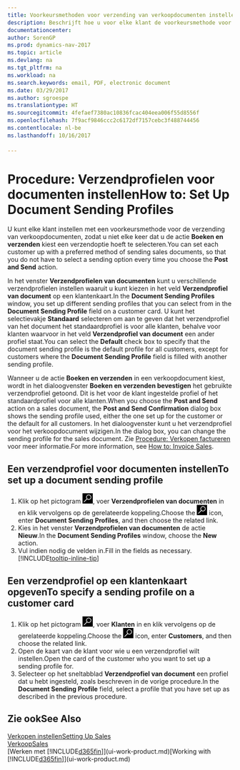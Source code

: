 ```yaml
---
title: Voorkeursmethoden voor verzending van verkoopdocumenten instellen
description: Beschrijft hoe u voor elke klant de voorkeursmethode voor het verzenden van verkoopdocumenten instelt, bijvoorbeeld e-mailadres, PDF, elektronisch document, enzovoort.
documentationcenter: 
author: SorenGP
ms.prod: dynamics-nav-2017
ms.topic: article
ms.devlang: na
ms.tgt_pltfrm: na
ms.workload: na
ms.search.keywords: email, PDF, electronic document
ms.date: 03/29/2017
ms.author: sgroespe
ms.translationtype: HT
ms.sourcegitcommit: 4fefaef7380ac10836fcac404eea006f55d8556f
ms.openlocfilehash: 7f9acf9846ccc2c6172df7157cebc3f488744456
ms.contentlocale: nl-be
ms.lasthandoff: 10/16/2017

---
```

# <a name="how-to-set-up-document-sending-profiles"></a><span data-ttu-id="157fc-103">Procedure: Verzendprofielen voor documenten instellen</span><span class="sxs-lookup"><span data-stu-id="157fc-103">How to: Set Up Document Sending Profiles</span></span>
<span data-ttu-id="157fc-104">U kunt elke klant instellen met een voorkeursmethode voor de verzending van verkoopdocumenten, zodat u niet elke keer dat u de actie **Boeken en verzenden** kiest een verzendoptie hoeft te selecteren.</span><span class="sxs-lookup"><span data-stu-id="157fc-104">You can set each customer up with a preferred method of sending sales documents, so that you do not have to select a sending option every time you choose the **Post and Send** action.</span></span>

<span data-ttu-id="157fc-105">In het venster **Verzendprofielen van documenten** kunt u verschillende verzendprofielen instellen waaruit u kunt kiezen in het veld **Verzendprofiel van document** op een klantenkaart.</span><span class="sxs-lookup"><span data-stu-id="157fc-105">In the **Document Sending Profiles** window, you set up different sending profiles that you can select from in the **Document Sending Profile** field on a customer card.</span></span> <span data-ttu-id="157fc-106">U kunt het selectievakje **Standaard** selecteren om aan te geven dat het verzendprofiel van het document het standaardprofiel is voor alle klanten, behalve voor klanten waarvoor in het veld **Verzendprofiel van document** een ander profiel staat.</span><span class="sxs-lookup"><span data-stu-id="157fc-106">You can select the **Default** check box to specify that the document sending profile is the default profile for all customers, except for customers where the **Document Sending Profile** field is filled with another sending profile.</span></span>

<span data-ttu-id="157fc-107">Wanneer u de actie **Boeken en verzenden** in een verkoopdocument kiest, wordt in het dialoogvenster **Boeken en verzenden bevestigen** het gebruikte verzendprofiel getoond. Dit is het voor de klant ingestelde profiel of het standaardprofiel voor alle klanten.</span><span class="sxs-lookup"><span data-stu-id="157fc-107">When you choose the **Post and Send** action on a sales document, the **Post and Send Confirmation** dialog box shows the sending profile used, either the one set up for the customer or the default for all customers.</span></span> <span data-ttu-id="157fc-108">In het dialoogvenster kunt u het verzendprofiel voor het verkoopdocument wijzigen.</span><span class="sxs-lookup"><span data-stu-id="157fc-108">In the dialog box, you can change the sending profile for the sales document.</span></span> <span data-ttu-id="157fc-109">Zie [Procedure: Verkopen factureren](sales-how-invoice-sales.md) voor meer informatie.</span><span class="sxs-lookup"><span data-stu-id="157fc-109">For more information, see [How to: Invoice Sales](sales-how-invoice-sales.md).</span></span>

## <a name="to-set-up-a-document-sending-profile"></a><span data-ttu-id="157fc-110">Een verzendprofiel voor documenten instellen</span><span class="sxs-lookup"><span data-stu-id="157fc-110">To set up a document sending profile</span></span>
1. <span data-ttu-id="157fc-111">Klik op het pictogram ![Zoeken naar pagina of rapport](media/ui-search/search_small.png "pictogram Zoeken naar pagina of rapport"), voer **Verzendprofielen van documenten** in en klik vervolgens op de gerelateerde koppeling.</span><span class="sxs-lookup"><span data-stu-id="157fc-111">Choose the ![Search for Page or Report](media/ui-search/search_small.png "Search for Page or Report icon") icon, enter **Document Sending Profiles**, and then choose the related link.</span></span>
2. <span data-ttu-id="157fc-112">Kies in het venster **Verzendprofielen van documenten** de actie **Nieuw**.</span><span class="sxs-lookup"><span data-stu-id="157fc-112">In the **Document Sending Profiles** window, choose the **New** action.</span></span>
3. <span data-ttu-id="157fc-113">Vul indien nodig de velden in.</span><span class="sxs-lookup"><span data-stu-id="157fc-113">Fill in the fields as necessary.</span></span> [!INCLUDE[tooltip-inline-tip](includes/tooltip-inline-tip_md.md)]

## <a name="to-specify-a-sending-profile-on-a-customer-card"></a><span data-ttu-id="157fc-114">Een verzendprofiel op een klantenkaart opgeven</span><span class="sxs-lookup"><span data-stu-id="157fc-114">To specify a sending profile on a customer card</span></span>
1. <span data-ttu-id="157fc-115">Klik op het pictogram ![Zoeken naar pagina of rapport](media/ui-search/search_small.png "Pictogram Zoeken naar pagina of rapport"), voer **Klanten** in en klik vervolgens op de gerelateerde koppeling.</span><span class="sxs-lookup"><span data-stu-id="157fc-115">Choose the ![Search for Page or Report](media/ui-search/search_small.png "Search for Page or Report icon") icon, enter **Customers**, and then choose the related link.</span></span>
2. <span data-ttu-id="157fc-116">Open de kaart van de klant voor wie u een verzendprofiel wilt instellen.</span><span class="sxs-lookup"><span data-stu-id="157fc-116">Open the card of the customer who you want to set up a sending profile for.</span></span>
3. <span data-ttu-id="157fc-117">Selecteer op het sneltabblad **Verzendprofiel van document** een profiel dat u hebt ingesteld, zoals beschreven in de vorige procedure.</span><span class="sxs-lookup"><span data-stu-id="157fc-117">In the **Document Sending Profile** field, select a profile that you have set up as described in the previous procedure.</span></span>

## <a name="see-also"></a><span data-ttu-id="157fc-118">Zie ook</span><span class="sxs-lookup"><span data-stu-id="157fc-118">See Also</span></span>
[<span data-ttu-id="157fc-119">Verkopen instellen</span><span class="sxs-lookup"><span data-stu-id="157fc-119">Setting Up Sales</span></span>](sales-setup-sales.md)  
[<span data-ttu-id="157fc-120">Verkoop</span><span class="sxs-lookup"><span data-stu-id="157fc-120">Sales</span></span>](sales-manage-sales.md)  
<span data-ttu-id="157fc-121">[Werken met [!INCLUDE[d365fin](includes/d365fin_md.md)]](ui-work-product.md)</span><span class="sxs-lookup"><span data-stu-id="157fc-121">[Working with [!INCLUDE[d365fin](includes/d365fin_md.md)]](ui-work-product.md)</span></span>

